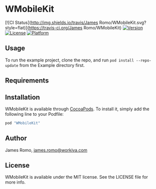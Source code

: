 # WMobileKit

[![CI Status](http://img.shields.io/travis/James Romo/WMobileKit.svg?style=flat)](https://travis-ci.org/James Romo/WMobileKit)
[![Version](https://img.shields.io/cocoapods/v/WMobileKit.svg?style=flat)](http://cocoapods.org/pods/WMobileKit)
[![License](https://img.shields.io/cocoapods/l/WMobileKit.svg?style=flat)](http://cocoapods.org/pods/WMobileKit)
[![Platform](https://img.shields.io/cocoapods/p/WMobileKit.svg?style=flat)](http://cocoapods.org/pods/WMobileKit)

## Usage

To run the example project, clone the repo, and run `pod install --repo-update` from the Example directory first.

## Requirements

## Installation

WMobileKit is available through [CocoaPods](http://cocoapods.org). To install
it, simply add the following line to your Podfile:

```ruby
pod "WMobileKit"
```

## Author

James Romo, james.romo@workiva.com

## License

WMobileKit is available under the MIT license. See the LICENSE file for more info.
